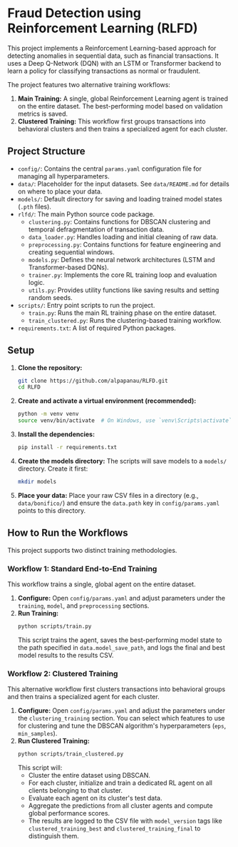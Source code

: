 # Fraud Detection using Reinforcement Learning (RLFD)

This project implements a Reinforcement Learning-based approach for detecting anomalies in sequential data, such as financial transactions. It uses a Deep Q-Network (DQN) with an LSTM or Transformer backend to learn a policy for classifying transactions as normal or fraudulent.

The project features two alternative training workflows:
1.  **Main Training:** A single, global Reinforcement Learning agent is trained on the entire dataset. The best-performing model based on validation metrics is saved.
2.  **Clustered Training:** This workflow first groups transactions into behavioral clusters and then trains a specialized agent for each cluster.

## Project Structure

- `config/`: Contains the central `params.yaml` configuration file for managing all hyperparameters.
- `data/`: Placeholder for the input datasets. See `data/README.md` for details on where to place your data.
- `models/`: Default directory for saving and loading trained model states (`.pth` files).
- `rlfd/`: The main Python source code package.
  - `clustering.py`: Contains functions for DBSCAN clustering and temporal defragmentation of transaction data.
  - `data_loader.py`: Handles loading and initial cleaning of raw data.
  - `preprocessing.py`: Contains functions for feature engineering and creating sequential windows.
  - `models.py`: Defines the neural network architectures (LSTM and Transformer-based DQNs).
  - `trainer.py`: Implements the core RL training loop and evaluation logic.
  - `utils.py`: Provides utility functions like saving results and setting random seeds.
- `scripts/`: Entry point scripts to run the project.
  - `train.py`: Runs the main RL training phase on the entire dataset.
  - `train_clustered.py`: Runs the clustering-based training workflow.
- `requirements.txt`: A list of required Python packages.

## Setup

1.  **Clone the repository:**
    ```bash
    git clone https://github.com/alpapanau/RLFD.git
    cd RLFD
    ```

2.  **Create and activate a virtual environment (recommended):**
    ```bash
    python -m venv venv
    source venv/bin/activate  # On Windows, use `venv\Scripts\activate`
    ```

3.  **Install the dependencies:**
    ```bash
    pip install -r requirements.txt
    ```

4.  **Create the models directory:**
    The scripts will save models to a `models/` directory. Create it first:
    ```bash
    mkdir models
    ```

5.  **Place your data:**
    Place your raw CSV files in a directory (e.g., `data/bonifico/`) and ensure the `data.path` key in `config/params.yaml` points to this directory.

## How to Run the Workflows

This project supports two distinct training methodologies. 

### Workflow 1: Standard End-to-End Training

This workflow trains a single, global agent on the entire dataset.

1.  **Configure:** Open `config/params.yaml` and adjust parameters under the `training`, `model`, and `preprocessing` sections.
2.  **Run Training:**
    ```bash
    python scripts/train.py
    ```
    This script trains the agent, saves the best-performing model state to the path specified in `data.model_save_path`, and logs the final and best model results to the results CSV.

### Workflow 2: Clustered Training

This alternative workflow first clusters transactions into behavioral groups and then trains a specialized agent for each cluster. 

1.  **Configure:** Open `config/params.yaml` and adjust the parameters under the `clustering_training` section. You can select which features to use for clustering and tune the DBSCAN algorithm's hyperparameters (`eps`, `min_samples`).
2.  **Run Clustered Training:**
    ```bash
    python scripts/train_clustered.py
    ```
    This script will:
    - Cluster the entire dataset using DBSCAN.
    - For each cluster, initialize and train a dedicated RL agent on all clients belonging to that cluster.
    - Evaluate each agent on its cluster's test data.
    - Aggregate the predictions from all cluster agents and compute global performance scores.
    - The results are logged to the CSV file with `model_version` tags like `clustered_training_best` and `clustered_training_final` to distinguish them.
